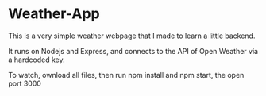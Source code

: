 # Weather-App

This is a very simple weather webpage that I made to learn a little backend. 

It runs on Nodejs and Express, and connects to the API of Open Weather via a hardcoded key.  

To watch, ownload all files, then run npm install and npm start, the open port 3000
